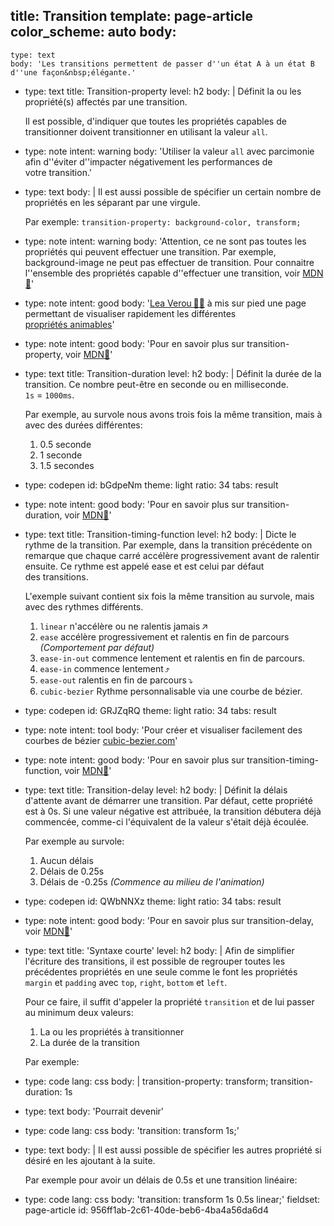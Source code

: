 title: Transition
template: page-article
color_scheme: auto
body:
  -
    type: text
    body: 'Les transitions permettent de passer d''un état A à un état B d''une façon&nbsp;élégante.'
  -
    type: text
    title: Transition-property
    level: h2
    body: |
      Définit la ou les propriété(s) affectés par une&nbsp;transition.
      
      Il est possible, d'indiquer que toutes les propriétés capables de transitionner doivent transitionner en utilisant la valeur&nbsp;`all`.
  -
    type: note
    intent: warning
    body: 'Utiliser la valeur `all` avec parcimonie afin d''éviter d''impacter négativement les performances de votre&nbsp;transition.'
  -
    type: text
    body: |
      Il est aussi possible de spécifier un certain nombre de propriétés en les séparant par une&nbsp;virgule.
      
      Par exemple:
      `transition-property: background-color, transform;`
  -
    type: note
    intent: warning
    body: 'Attention, ce ne sont pas toutes les propriétés qui peuvent effectuer une transition. Par exemple, background-image ne peut pas effectuer de transition. Pour connaitre l''ensemble des propriétés capable d''effectuer une transition, voir&nbsp;[MDN🦖](https://developer.mozilla.org/fr/docs/Web/CSS/Liste_propri%C3%A9t%C3%A9s_CSS_anim%C3%A9es)'
  -
    type: note
    intent: good
    body: '[Lea Verou&thinsp;👩‍💻](http://lea.verou.me/) à mis sur pied une page permettant de visualiser rapidement les  différentes [propriétés&nbsp;animables](http://leaverou.github.io/animatable/)'
  -
    type: note
    intent: good
    body: 'Pour en savoir plus sur transition-property, voir [MDN🦖](https://developer.mozilla.org/fr/docs/Web/CSS/transition-property)'
  -
    type: text
    title: Transition-duration
    level: h2
    body: |
      Définit la durée de la transition. Ce nombre peut-être en seconde ou en milliseconde.
      `1s`&nbsp;=&nbsp;`1000ms`.
      
      Par exemple, au survole nous avons trois fois la même transition, mais à avec des durées&nbsp;différentes:
      
      1. 0.5 seconde
      2. 1 seconde
      3. 1.5 secondes
  -
    type: codepen
    id: bGdpeNm
    theme: light
    ratio: 34
    tabs: result
  -
    type: note
    intent: good
    body: 'Pour en savoir plus sur transition-duration, voir [MDN🦖](https://developer.mozilla.org/fr/docs/Web/CSS/transition-duration)'
  -
    type: text
    title: Transition-timing-function
    level: h2
    body: |
      Dicte le rythme de la transition. Par exemple, dans la transition précédente on remarque que chaque carré accélère progressivement avant de ralentir ensuite. Ce rythme est appelé ease et est celui par défaut des&nbsp;transitions.
      
      L'exemple suivant contient six fois la même transition au survole, mais avec des rythmes&nbsp;différents.
      
      1. `linear` n'accélère ou ne ralentis&nbsp;jamais&thinsp;↗️
      2. `ease` accélère progressivement et ralentis en fin de parcours _(Comportement par&nbsp;défaut)_
      3. `ease-in-out` commence lentement et ralentis en fin de&nbsp;parcours.
      4. `ease-in` commence lentement&thinsp;⤴️
      5. `ease-out` ralentis en fin de&nbsp;parcours&thinsp;⤵️
      6. `cubic-bezier` Rythme personnalisable via une courbe de&nbsp;bézier.
  -
    type: codepen
    id: GRJZqRQ
    theme: light
    ratio: 34
    tabs: result
  -
    type: note
    intent: tool
    body: 'Pour créer et visualiser facilement des courbes de bézier [cubic-bezier.com](https://cubic-bezier.com/)'
  -
    type: note
    intent: good
    body: 'Pour en savoir plus sur transition-timing-function, voir [MDN🦖](https://developer.mozilla.org/fr/docs/Web/CSS/transition-timing-function)'
  -
    type: text
    title: Transition-delay
    level: h2
    body: |
      Définit la délais d'attente avant de démarrer une transition. Par défaut, cette propriété est à 0s. Si une valeur négative est attribuée, la transition débutera déjà commencée, comme-ci l'équivalent de la valeur s'était déjà écoulée.
      
      Par exemple au&nbsp;survole:
      
      1. Aucun délais
      2. Délais de 0.25s
      3. Délais de -0.25s _(Commence au milieu de&nbsp;l'animation)_
  -
    type: codepen
    id: QWbNNXz
    theme: light
    ratio: 34
    tabs: result
  -
    type: note
    intent: good
    body: 'Pour en savoir plus sur transition-delay, voir [MDN🦖](https://developer.mozilla.org/fr/docs/Web/CSS/transition-delay)'
  -
    type: text
    title: 'Syntaxe courte'
    level: h2
    body: |
      Afin de simplifier l'écriture des transitions, il est possible de regrouper toutes les précédentes propriétés en une seule comme le font les propriétés `margin` et `padding` avec `top`, `right`, `bottom` et&nbsp;`left`.
      
      Pour ce faire, il suffit d'appeler la propriété `transition` et de lui passer au minimum deux valeurs:
      
      1. La ou les propriétés à&nbsp;transitionner
      2. La durée de la&nbsp;transition
      
      Par exemple:
  -
    type: code
    lang: css
    body: |
      transition-property: transform;
      transition-duration: 1s
  -
    type: text
    body: 'Pourrait devenir'
  -
    type: code
    lang: css
    body: 'transition: transform 1s;'
  -
    type: text
    body: |
      Il est aussi possible de spécifier les autres propriété si désiré en les ajoutant à la&nbsp;suite.
      
      Par exemple pour avoir un délais de 0.5s et une transition&nbsp;linéaire:
  -
    type: code
    lang: css
    body: 'transition: transform 1s 0.5s linear;'
fieldset: page-article
id: 956ff1ab-2c61-40de-beb6-4ba4a56da6d4
